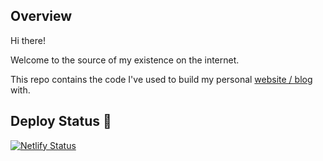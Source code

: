 ## Overview

Hi there! 

Welcome to the source of my existence on the internet. 

This repo contains the code I've used to build my personal [website / blog](https://ratulmaharaj.com) with. 

## Deploy Status 💫

[![Netlify Status](https://api.netlify.com/api/v1/badges/e45ca786-9126-47c1-ad60-7f0f952e47b6/deploy-status)](https://app.netlify.com/sites/ratulmaharaj/deploys)
